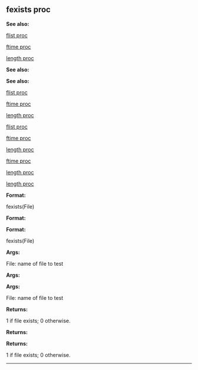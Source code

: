 

 fexists proc
--------------




**See also:** 


[flist proc](#/proc/flist) 

[ftime proc](#/proc/ftime) 

[length proc](#/proc/length) 





**See also:** 

**See also:**

[flist proc](#/proc/flist) 

[ftime proc](#/proc/ftime) 

[length proc](#/proc/length) 



[flist proc](#/proc/flist)

[ftime proc](#/proc/ftime) 

[length proc](#/proc/length) 


[ftime proc](#/proc/ftime)

[length proc](#/proc/length) 

[length proc](#/proc/length)


**Format:** 


 fexists(File)
 


**Format:** 

**Format:**

 fexists(File)



**Args:** 


 File: name of file to test
 


**Args:** 

**Args:**

 File: name of file to test



**Returns:** 


 1 if file exists; 0 otherwise.
 


**Returns:** 

**Returns:**

 1 if file exists; 0 otherwise.



---


